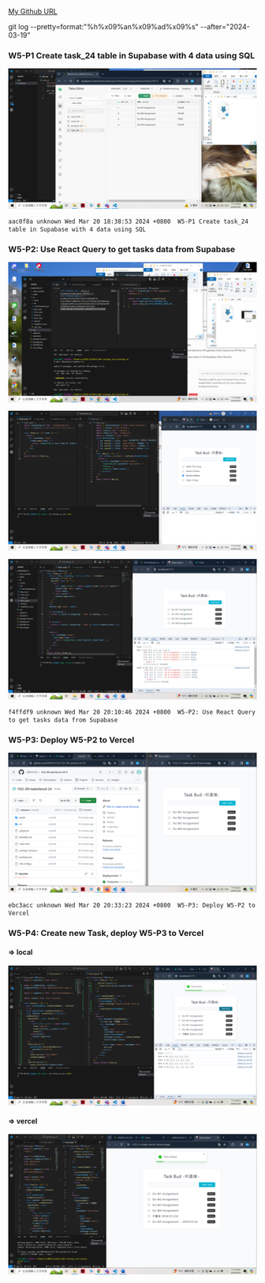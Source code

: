 [My Github URL](https://github.com/209410124/1122-wp2-2N-24.git)

git log --pretty=format:"%h%x09%an%x09%ad%x09%s" --after="2024-03-19"

### W5-P1 Create task_24 table in Supabase with 4 data using SQL
 
![](w5-p1.png)

```
aac0f8a unknown Wed Mar 20 18:38:53 2024 +0800  W5-P1 Create task_24 table in Supabase with 4 data using SQL
```

### W5-P2: Use React Query to get tasks data from Supabase
 
![](w5-p2-1.png)
 
![](w5-p2-2.png)
 
![](w5-p2-3.png)

```
f4ffdf9 unknown Wed Mar 20 20:10:46 2024 +0800  W5-P2: Use React Query to get tasks data from Supabase
```

### W5-P3: Deploy W5-P2 to Vercel
 
![](w5-p3.png)
```
ebc3acc unknown Wed Mar 20 20:33:23 2024 +0800  W5-P3: Deploy W5-P2 to Vercel
```


### W5-P4: Create new Task, deploy W5-P3 to Vercel
 
#### => local
 
![](w5-p4-1.png)
 
#### => vercel
 
![](w5-p4-2.png)